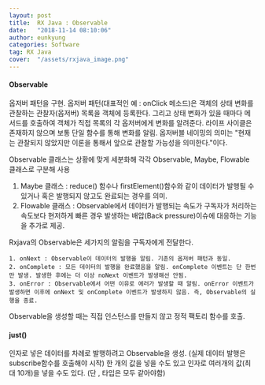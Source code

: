 ```yaml
---
layout: post
title:  RX Java : Observable
date:   "2018-11-14 08:10:06"
author: eunkyung
categories: Software
tag: RX Java
cover:  "/assets/rxjava_image.png"
---
```


#### Observable
옵저버 패턴을 구현. 옵저버 패턴(대표적인 예 : onClick 메소드)은 객체의 상태 변화를 관찰하는 관찰자(옵저버) 목록을 객체에 등록한다. 그리고 상태 변화가 있을 때마다 메서드를 호출하여 객체가 직접 목록의 각 옵저버에게 변화를 알려준다. 라이프 사이클은 존재하지 않으며 보통 단일 함수를 통해 변화를 알림. 옵저버블 네이밍의 의미는 "현재는 관찰되지 않았지만 이론을 통해서 앞으로 관찰할 가능성을 의미한다."이다.

Observable 클래스는 상황에 맞게 세분화해 각각 Observable, Maybe, Flowable 클래스로 구분해 사용

1. Maybe 클래스 : reduce() 함수나 firstElement()함수와 같이 데이터가 발행될 수 있거나 혹은 발행되지 않고도 완료되는 경우를 의미.
2. Flowable 클래스 : Observable에서 데이터가 발행되는 속도가 구독자가 처리하는 속도보다 현저하게 빠른 경우 발생하는 배압(Back pressure)이슈에 대응하는 기능을 추가로 제공.

Rxjava의 Observable은 세가지의 알림을 구독자에게 전달한다.
```
1. onNext : Observable이 데이터의 발행을 알림. 기존의 옵저버 패턴과 동일.
2. onComplete : 모든 데이터의 발행을 완료했음을 알림. onComplete 이벤트는 단 한번만 발생. 발생한 후에는 더 이상 noNext 이벤트가 발생해선 안됨. 
3. onError : Observable에서 어떤 이유로 에러가 발생할 때 알림. onError 이벤트가 발생하면 이후에 onNext 및 onComplete 이벤트가 발생하지 않음. 즉, Observable의 실행을 종료.
```
Observable을 생성할 때는 직접 인스턴스를 만들지 않고 정적 팩토리 함수를 호출.

#### just()
인자로 넣은 데이터를 차례로 발행하려고 Observable을 생성. (실제 데이터 발행은 subscribe함수를 호출해야 시작)
한 개의 값을 넣을 수도 있고 인자로 여러개의 값(최대 10개)을 넣을 수도 있다. (단 , 타입은 모두 같아야함)
